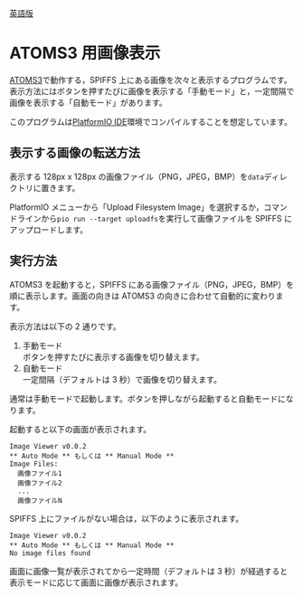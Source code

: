 [英語版](README.md)

# ATOMS3 用画像表示

[ATOMS3](https://shop.m5stack.com/products/atoms3-dev-kit-w-0-85-inch-screen?variant=43676991258881)で動作する，SPIFFS 上にある画像を次々と表示するプログラムです。表示方法にはボタンを押すたびに画像を表示する「手動モード」と，一定間隔で画像を表示する「自動モード」があります。

このプログラムは[PlatformIO IDE](https://platformio.org/platformio-ide)環境でコンパイルすることを想定しています。

## 表示する画像の転送方法

表示する 128px x 128px の画像ファイル（PNG，JPEG，BMP）を`data`ディレクトリに置きます。

PlatformIO メニューから「Upload Filesystem Image」を選択するか，コマンドラインから`pio run --target uploadfs`を実行して画像ファイルを SPIFFS にアップロードします。

## 実行方法

ATOMS3 を起動すると，SPIFFS にある画像ファイル（PNG，JPEG，BMP）を順に表示します。画面の向きは ATOMS3 の向きに合わせて自動的に変わります。

表示方法は以下の 2 通りです。

1. 手動モード  
   ボタンを押すたびに表示する画像を切り替えます。
2. 自動モード  
   一定間隔（デフォルトは 3 秒）で画像を切り替えます。

通常は手動モードで起動します。ボタンを押しながら起動すると自動モードになります。

起動すると以下の画面が表示されます。

```text
Image Viewer v0.0.2
** Auto Mode ** もしくは ** Manual Mode **
Image Files:
  画像ファイル1
  画像ファイル2
  ...
  画像ファイルN
```

SPIFFS 上にファイルがない場合は，以下のように表示されます。

```text
Image Viewer v0.0.2
** Auto Mode ** もしくは ** Manual Mode **
No image files found
```

画面に画像一覧が表示されてから一定時間（デフォルトは 3 秒）が経過すると表示モードに応じて画面に画像が表示されます。
